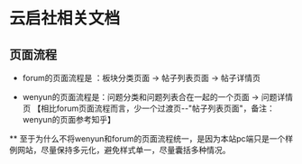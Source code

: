 # 云启社相关文档

## 页面流程

- forum的页面流程是 ：板块分类页面 -> 帖子列表页面 -> 帖子详情页

- wenyun的页面流程是：问题分类和问题列表合在一起的一个页面 -> 问题详情页 【相比forum页面流程而言，少一个过渡页--"帖子列表页面"，备注：wenyun的页面参考知乎】

** 至于为什么不将wenyun和forum的页面流程统一，是因为本站pc端只是一个样例网站，尽量保持多元化，避免样式单一，尽量囊括多种情况。
